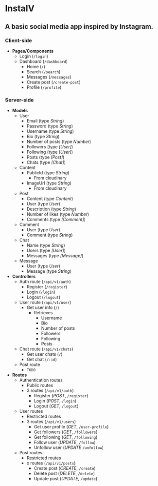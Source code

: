 # InstaIV

## A basic social media app inspired by Instagram.

### Client-side

- **Pages/Components**
  - Login (`/login`)
  - Dashboard (`/dashboard`)
    - Home (`/`)
    - Search (`/search`)
    - Messages (`/messages`)
    - Create post (`/create-post`)
    - Profile (`/profile`)

### Server-side

- **Models**
  - User
    - Email (type _String_)
    - Password (type _String_)
    - Username (type _String_)
    - Bio (type _String_)
    - Number of posts (type _Number_)
    - Followers (type _[User]_)
    - Following (type _[User]_)
    - Posts (type _[Post]_)
    <!-- - Saved posts (type _[Post]_) -->
    - Chats (type _[Chat]_)
  - Content
    - PublicId (type _String_)
      - From cloudinary
    - ImageUrl (type _String_)
      - From cloudinary
  - Post
    - Content (type _Content_)
    - User (type _User_)
    - Description (type _String_)
    - Number of likes (type _Number_)
    - Comments (type _[Comment]_)
  - Comment
    - User (type _User_)
    - Comment (type _String_)
  - Chat
    - Name (type _String_)
    - Users (type _[User]_)
    - Messages (type _[Message]_)
  - Message
    - User (type _User_)
    - Message (type _String_)
- **Controllers**
  - Auth route (`/api/v1/auth`)
    - Register (`/register`)
    - Login (`/login`)
    - Logout (`/logout`)
  - User route (`/api/v1/user`)
    - Get user info (`/`)
      - Retrieves
        - Username
        - Bio
        - Number of posts
        - Followers
        - Following
        - Posts
        <!-- - Saved posts -->
  - Chat route (`/api/v1/chats`)
    - Get user chats (`/`)
    - Get chat (`/:id`)
  - Post route
    - `TODO`
- **Routes**
  - Authentication routes
    - Public routes
    - 3 routes (`/api/v1/auth`)
      - Register (_POST_, `/register`)
      - Login (_POST_, `/login`)
      - Logout (_GET_, `/logout`)
  - User routes
    - Restricted routes
    - 3 routes (`/api/v1/users`)
      - Get user profile (_GET_, `/user-profile`)
      - Get followers (_GET_, `/followers`)
      - Get following (_GET_, `/following`)
      - Follow user (_UPDATE_, `/follow`)
      - Unfollow user (_UPDATE_ `/unfollow`)
  - Post routes
    - Restricted routes
    - x routes (`/api/v1/posts`)
      - Create post (_CREATE_, `/create`)
      - Delete post (_DELETE_, `/delete`)
      - Update post (_UPDATE_, `/update`)
